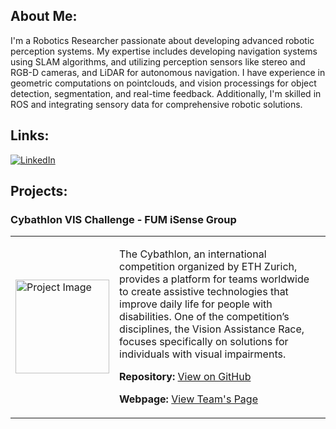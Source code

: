 ## About Me:

I'm a Robotics Researcher passionate about developing advanced robotic perception systems. My expertise includes developing navigation systems using SLAM algorithms, and utilizing perception sensors like stereo and RGB-D cameras, and LiDAR for autonomous navigation. I have experience in geometric computations on pointclouds, and vision processings for object detection, segmentation, and real-time feedback. Additionally, I'm skilled in ROS and integrating sensory data for comprehensive robotic solutions.

## Links:

[![LinkedIn](https://img.icons8.com/fluent/48/000000/linkedin.png)](https://www.linkedin.com/in/mohammadreza-remezani/)

## Projects:

### Cybathlon VIS Challenge - FUM iSense Group

<table> <tr> <td> <img src="https://www.google.com/images/branding/googlelogo/1x/googlelogo_light_color_272x92dp.png" alt="Project Image" style="width:150px;"> </td> <td> <p>The Cybathlon, an international competition organized by ETH Zurich, provides a platform for teams worldwide to create assistive technologies that improve daily life for people with disabilities. One of the competition’s disciplines, the Vision Assistance Race, focuses specifically on solutions for individuals with visual impairments.</p> <p><strong>Repository:</strong> <a href="https://github.com/FUM-Isense" target="_blank">View on GitHub</a></p> <p><strong>Webpage:</strong> <a href="https://cybathlon.ethz.ch/en/teams/i-sense" target="_blank">View Team's Page</a></p> </td> </tr> </table>

